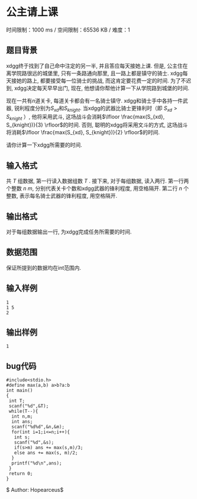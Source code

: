 # 公主请上课

时间限制：1000 ms / 空间限制：65536 KB / 难度：1

## 题目背景

xdgg终于找到了自己命中注定的另一半, 并且答应每天接她上课.
但是, 公主住在离学院路很远的城堡里, 只有一条路通向那里, 且一路上都是镇守的骑士.
xdgg每天接她的路上, 都要接受每一位骑士的挑战, 而这肯定要花费一定的时间.
为了不迟到, xdgg决定每天早早出门, 现在, 他想请你帮他计算一下从学院路到城堡的时间.

现在一共有$n$道关卡, 每道关卡都会有一名骑士镇守.
xdgg和骑士手中各持一件武器, 锐利程度分别为$S_{xd}$和$S_{knight}$.
当xdgg的武器比骑士更锋利时（即 $S_{xd} > S_{knight}$ ）, 他将采用武斗, 这场战斗会消耗$\lfloor \frac{max(S_{xd}, S_{knight})}{3} \rfloor$的时间.
否则, 聪明的xdgg将采用文斗的方式, 这场战斗将消耗$\lfloor \frac{max(S_{xd}, S_{knight})}{2} \rfloor$的时间.

请你计算一下xdgg所需要的时间.

## 输入格式

共 $T$ 组数据, 第一行读入数据组数 $T$ .
接下来, 对于每组数据, 读入两行.
第一行两个整数 $n$ $m$, 分别代表关卡个数和xdgg武器的锋利程度, 用空格隔开.
第二行 $n$ 个整数, 表示每名骑士武器的锋利程度, 用空格隔开.

## 输出格式

对于每组数据输出一行, 为xdgg完成任务所需要的时间.

## 数据范围

保证所提到的数据均在int范围内.

## 输入样例

    1
    1 5
    2

## 输出样例

    1

## bug代码

    #include<stdio.h>
    #define max(a,b) a>b?a:b
    int main()
    {
     int T;
     scanf("%d",&T);
     while(T--){
      int n,m;
      int ans;
      scanf("%d%d",&n,&m);
      for(int i=1;i<=n;i++){
       int s;
       scanf("%d",&s);
       if(s>m) ans += max(s,m)/3;
       else ans += max(s, m)/2;
      }
      printf("%d\n",ans);
     }
     return 0;
    }

$ Author: Hopearceus$
